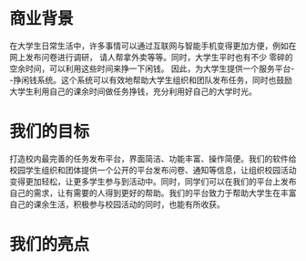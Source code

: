 # 商业背景
在大学生日常生活中，许多事情可以通过互联网与智能手机变得更加方便，例如在网上发布问卷进行调研， 请人帮拿外卖等等。同时，大学生平时也有不少
零碎的空余时间，可以利用这些时间来挣一下闲钱。 因此，为大学生提供一个服务平台--挣闲钱系统。这个系统可以有效地帮助大学生组织和团队发布任务，同时也鼓励
大学生利用自己的课余时间做任务挣钱，充分利用好自己的大学时光。

# 我们的目标
打造校内最完善的任务发布平台，界面简洁、功能丰富、操作简便。我们的软件给校园学生组织和团体提供一个公开的平台发布问卷、通知等信息，让组织校园活动变得更加轻松，让更多学生参与到活动中。同时，同学们可以在我们的平台上发布自己的需求，让有需要的人得到更好的帮助。我们的平台致力于帮助大学生在丰富自己的课余生活，积极参与校园活动的同时，也能有所收获。

# 我们的亮点
